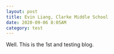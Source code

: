 ```yaml
---
layout: post
title: Evin Liang, Clarke Middle School
date: 2020-09-06 8:05AM
category: test
---
```


Well. This is the 1st and testing blog.

